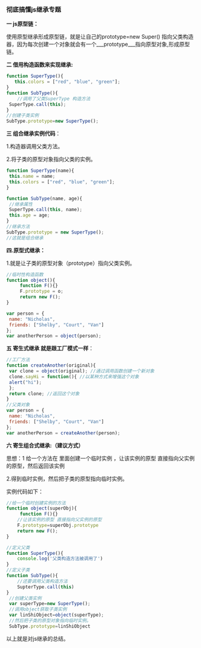 ### 彻底搞懂js继承专题

**一 js原型链：**

使用原型继承形成原型链，就是让自己的prototype=new Super() 指向父类构造器，因为每次创建一个对象就会有一个\___prototype\___指向原型对象,形成原型链。

**二 借用构造函数来实现继承:**

```javascript
function SuperType(){
   this.colors = ["red", "blue", "green"];
}
function SubType(){
    //调用了父类SuperType 构造方法
 SuperType.call(this);
}
//创建子类实例
SubType.prototype=new SuperType();
```

**三 组合继承实例代码**：

 1.构造器调用父类方法。

2.将子类的原型对象指向父类的实例。

```javascript
function SuperType(name){ 
 this.name = name; 
 this.colors = ["red", "blue", "green"]; 
}

function SubType(name, age){ 
 //继承属性
 SuperType.call(this, name); 
 this.age = age; 
}
//继承方法
SubType.prototype = new SuperType();
//这就是组合继承
```

**四.原型式继承：**

1.就是让子类的原型对象（prototype）指向父类实例。

```javascript
//临时性构造函数
function object(){
     function F(){} 
     F.prototype = o; 
     return new F();
}

var person = { 
 name: "Nicholas", 
 friends: ["Shelby", "Court", "Van"] 
}; 
var anotherPerson = object(person);
```

**五 寄生式继承 就是跟工厂模式一样**：

```javascript
//工厂方法
function createAnother(original){ 
 var clone = object(original); //通过调用函数创建一个新对象
 clone.sayHi = function(){ //以某种方式来增强这个对象
 alert("hi"); 
 }; 
 return clone; //返回这个对象
}
//父类对象
var person = { 
 name: "Nicholas", 
 friends: ["Shelby", "Court", "Van"] 
};
var anotherPerson = createAnother(person);
```

**六 寄生组合式继承:（建议方式）**

思想：1 给一个方法在 里面创建一个临时实例 ，让该实例的原型 直接指向父实例的原型，然后返回该实例

2.得到临时实例，然后把子类的原型指向临时实例。

实例代码如下：

```javascript
//给一个临时创建实例的方法
function object(superObj){
     function F(){}
    //让该实例的原型 直接指向父实例的原型
    F.prototype=superObj.prototype
    return new F();
}

//定义父类
function SuperType(){
    console.log('父类构造方法被调用了')
}
//定义子类
function SubType(){
    //还要调用父类构造方法
    SupterType.call(this)
}
 //创建父类实例
 var superType=new SuperType();
 //调用object获取子类实例
 var linShiObject=object(superType);
 //然后把子类的原型对象指向临时实例。
 SubType.prototype=linShiObject

```

以上就是对js继承的总结。